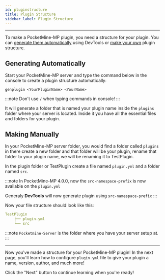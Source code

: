 ```yaml
---
id: pluginstructure
title: Plugin Structure
sidebar_label: Plugin Structure
---
```

___
To make a PocketMine-MP plugin, you need a structure for your plugin. You can [generate them automatically](#generating-automatically) using DevTools or [make your own](#making-manually) plugin structure.

## Generating Automatically
Start your PocketMine-MP server and type the command below in the console to create a plugin structure automatically:
```
genplugin <YourPluginName> <YourName>
```
:::note
Don't use `/` when typing commands in console!
:::

It will generate a folder that is named your plugin name inside the `plugins` folder where your server is located. Inside it you have all the essential files and folders for your plugin.

## Making Manually
In your PocketMine-MP server folder, you would find a folder called `plugins` in there create a new folder and that folder will be your plugin, rename that folder to your plugin name, we will be renaming it to TestPlugin.   

In the plugin folder or TestPlugin create a file named `plugin.yml` and a folder named `src`.

:::note
In PocketMine-MP 4.0.0, now the `src-namespace-prefix` is now available on the `plugin.yml`

Generaly **DevTools** will now generate plugin using `src-namespace-prefix`
:::

Now your file structure should look like this:  
```yml title="/Pocketmine-Server*/plugins/"
TestPlugin 
    ├── plugin.yml 
    └── src
```
:::note
`Pocketmine-Server` is the folder where you have your server setup at.
:::
___
Now you've made a structure for your PocketMine-MP plugin! In the next page, you'll learn how to configure `plugin.yml` file to give your plugin a name, version, author, and much more!

Click the "Next" button to continue learning when you're ready!
